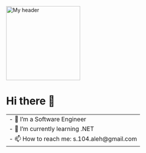 <head>
  <img src="https://raw.githubusercontent.com/Elteoremadebeethoven/AnimacionesConManim/master/HelloWorld.gif" alt="My header" style="width: 200px;"> <!-- Adjust the width as needed -->
</head>
<h1> Hi there 👋</h1>
<table>
  <tr>
    <td>- 🔭 I’m a Software Engineer </td>
  </tr>
  <tr>
    <td>- 🌱 I’m currently learning .NET </td>
  </tr>
   <tr>
    <td>- 📫 How to reach me: s.104.aleh@gmail.com</td>
  </tr>
</table>







